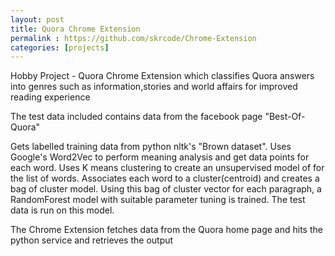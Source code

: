 ```yaml
---
layout: post
title: Quora Chrome Extension
permalink : https://github.com/skrcode/Chrome-Extension
categories: [projects]
---
```


Hobby Project - 
Quora Chrome Extension which classifies Quora answers into genres such as information,stories and world affairs for improved reading experience

The test data included contains data from the facebook page "Best-Of-Quora"

Gets labelled training data from python nltk's "Brown dataset". 
Uses Google's Word2Vec to perform meaning analysis and get data points for each word. 
Uses K means clustering to create an unsupervised model of for the list of words.
Associates each word to a cluster(centroid) and creates a bag of cluster model.
Using this bag of cluster vector for each paragraph, a RandomForest model with suitable parameter tuning is trained.
The test data is run on this model.

The Chrome Extension fetches data from the Quora home page and hits the python service and retrieves the output
